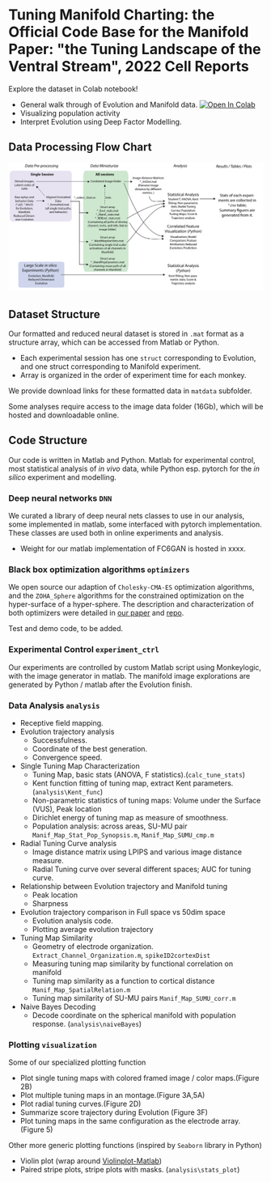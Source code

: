 # Tuning Manifold Charting: the Official Code Base for the Manifold Paper: "the Tuning Landscape of the Ventral Stream", 2022 Cell Reports

Explore the dataset in Colab notebook!
* General walk through of Evolution and Manifold data. [![Open In Colab](https://colab.research.google.com/assets/colab-badge.svg)](https://colab.research.google.com/drive/1VcCur_5hsHWYGR3dbS4LWy9HvbqqVOk8?usp=sharing)
* Visualizing population activity 
* Interpret Evolution using Deep Factor Modelling. 

## Data Processing Flow Chart

![](Data_Processing_Flowchart-01.png)

## Dataset Structure
Our formatted and reduced neural dataset is stored in `.mat` format as a structure array, which can be accessed from Matlab or Python. 

* Each experimental session has one `struct` corresponding to Evolution, and one struct corresponding to Manifold experiment. 
* Array is organized in the order of experiment time for each monkey. 

We provide download links for these formatted data in `matdata` subfolder. 

Some analyses require access to the image data folder (16Gb), which will be hosted and downloadable online. 

## Code Structure
Our code is written in Matlab and Python. Matlab for experimental control, most statistical analysis of *in vivo* data, while Python esp. pytorch for the *in silico* experiment and modelling.

### Deep neural networks `DNN`
We curated a library of deep neural nets classes to use in our analysis, some implemented in matlab, some interfaced with pytorch implementation. These classes are used both in online experiments and analysis. 

* Weight for our matlab implementation of FC6GAN is hosted in xxxx.

### Black box optimization algorithms `optimizers`
We open source our adaption of `Cholesky-CMA-ES` optimization algorithms, and the `ZOHA_Sphere` algorithms for the constrained optimization on the hyper-surface of a hyper-sphere. The description and characterization of both optimizers were detailed in [our paper](https://dl.acm.org/doi/abs/10.1145/3512290.3528725) and [repo](https://github.com/Animadversio/ActMax-Optimizer-Dev). 

Test and demo code, to be added. 

### Experimental Control `experiment_ctrl`
Our experiments are controlled by custom Matlab script using Monkeylogic, with the image generator in matlab. The manifold image explorations are generated by Python / matlab after the Evolution finish. 

### Data Analysis `analysis`
* Receptive field mapping. 
* Evolution trajectory analysis 
	* Successfulness.
	* Coordinate of the best generation. 
	* Convergence speed. 
* Single Tuning Map Characterization
	* Tuning Map, basic stats (ANOVA, F statistics).(`calc_tune_stats`)
	* Kent function fitting of tuning map, extract Kent parameters. (`analysis\Kent_func`)
	* Non-parametric statistics of tuning maps: Volume under the Surface (VUS), Peak location
	* Dirichlet energy of tuning map as measure of smoothness. 
	* Population analysis: across areas, SU-MU pair `Manif_Map_Stat_Pop_Synopsis.m`, `Manif_Map_SUMU_cmp.m`
* Radial Tuning Curve analysis
	* Image distance matrix using LPIPS and various image distance measure.
	* Radial Tuning curve over several different spaces; AUC for tuning curve. 
* Relationship between Evolution trajectory and Manifold tuning
	* Peak location
	* Sharpness 
* Evolution trajectory comparison in Full space vs 50dim space
	* Evolution analysis code. 
	* Plotting average evolution trajectory
* Tuning Map Similarity 
	* Geometry of electrode organization. `Extract_Channel_Organization.m`, `spikeID2cortexDist`
	* Measuring tuning map similarity by functional correlation on manifold
	* Tuning map similarity as a function to cortical distance `Manif_Map_SpatialRelation.m`
	* Tuning map similarity of SU-MU pairs `Manif_Map_SUMU_corr.m`
* Naive Bayes Decoding
	* Decode coordinate on the spherical manifold with population response. (`analysis\naiveBayes`)

### Plotting `visualization`
Some of our specialized plotting function
* Plot single tuning maps with colored framed image / color maps.(Figure 2B)
* Plot multiple tuning maps in an montage.(Figure 3A,5A)
* Plot radial tuning curves.(Figure 2D)
* Summarize score trajectory during Evolution (Figure 3F)
* Plot tuning maps in the same configuration as the electrode array. (Figure 5)

Other more generic plotting functions (inspired by `Seaborn` library in Python)
* Violin plot (wrap around [Violinplot-Matlab](https://github.com/bastibe/Violinplot-Matlab))
* Paired stripe plots, stripe plots with masks. (`analysis\stats_plot`)


